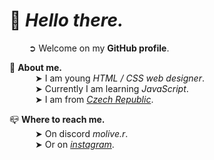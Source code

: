 # 👋 ***Hello there.***<br>
⠀⠀⠀➲ Welcome on my **GitHub profile**.

🍣 **About me.**<br>
⠀⠀⠀⠀➤ I am young *HTML / CSS web designer*.<br>
⠀⠀⠀⠀➤ Currently I am learning *JavaScript*.<br>
⠀⠀⠀⠀➤ I am from *[Czech Republic](https://www.google.com/maps/place/%C4%8Cesko/)*.<br>

📪 **Where to reach me.**<br>
⠀⠀⠀⠀➤ On discord *molive.r*.<br>
⠀⠀⠀⠀➤ Or on *[instagram](https://www.instagram.com/otryks/)*.<br>
